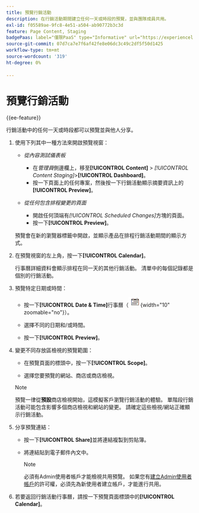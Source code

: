 ```yaml
---
title: 預覽行銷活動
description: 在行銷活動期間建立任何一天或時段的預覽，並與團隊成員共用。
exl-id: f05589ae-9fc8-4e51-a504-ab90772b3c3d
feature: Page Content, Staging
badgePaas: label="僅限PaaS" type="Informative" url="https://experienceleague.adobe.com/en/docs/commerce/user-guides/product-solutions" tooltip="僅適用於雲端專案(Adobe管理的PaaS基礎結構)和內部部署專案的Adobe Commerce 。"
source-git-commit: 07d7ca7e7f6af42fe8e06dc3c49c2df5f50d1425
workflow-type: tm+mt
source-wordcount: '319'
ht-degree: 0%

---
```


# 預覽行銷活動

{{ee-feature}}

行銷活動中的任何一天或時段都可以預覽並與他人分享。

1. 使用下列其中一種方法來開啟預覽視窗：

   - _從內容測試儀表板_

      - 在&#x200B;_管理員_&#x200B;側邊欄上，移至&#x200B;**[!UICONTROL Content]** > _[!UICONTROL Content Staging]_>**[!UICONTROL Dashboard]**。
      - 按一下頁面上的任何專案，然後按一下行銷活動顯示摘要資訊上的&#x200B;**[!UICONTROL Preview]**。

   - _從任何包含排程變更的頁面_

      - 開啟任何頂端有&#x200B;_[!UICONTROL Scheduled Changes]_&#x200B;方塊的頁面。
      - 按一下&#x200B;**[!UICONTROL Preview]**。

   預覽會在新的瀏覽器標籤中開啟，並顯示產品在排程行銷活動期間的顯示方式。

1. 在預覽視窗的左上角，按一下&#x200B;**[!UICONTROL Calendar]**。

   行事曆詳細資料會顯示排程在同一天的其他行銷活動。 清單中的每個記錄都是個別的行銷活動。

1. 預覽特定日期或時間：

   - 按一下&#x200B;**[!UICONTROL Date & Time]**&#x200B;行事曆（![行事曆圖示](../assets/icon-calendar.png){width="10" zoomable="no"}）。

   - 選擇不同的日期和/或時間。

   - 按一下&#x200B;**[!UICONTROL Preview]**。

1. 變更不同存放區檢視的預覽範圍：

   - 在預覽頁面的標頭中，按一下&#x200B;**[!UICONTROL Scope]**。

   - 選擇您要預覽的網站、商店或商店檢視。

   >[!NOTE]
   >
   >預覽一律從&#x200B;**預設**&#x200B;商店檢視開始，這模擬客戶瀏覽行銷活動的體驗。 單階段行銷活動可能包含影響多個商店檢視和網站的變更。 請確定這些檢視/網站正確顯示行銷活動。

1. 分享預覽連結：

   - 按一下&#x200B;**[!UICONTROL Share]**&#x200B;並將連結複製到剪貼簿。

   - 將連結貼到電子郵件內文中。

     >[!NOTE]
     >
     >必須有Admin使用者帳戶才能檢視共用預覽。 如果您有[建立Admin使用者帳戶](../systems/permissions-users-all.md#create-a-user)的許可權，必須先為新使用者建立帳戶，才能進行共用。

1. 若要返回行銷活動行事曆，請按一下預覽頁面標頭中的&#x200B;**[!UICONTROL Calendar]**。
